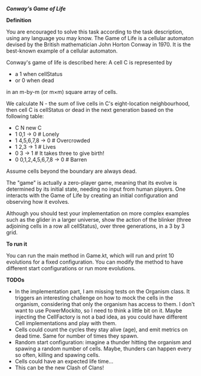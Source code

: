 ***Conway's Game of Life***

**Definition**

You are encouraged to solve this task according to the task description, using any language you may know.
The Game of Life is a   cellular automaton   devised by the British mathematician   John Horton Conway   in 1970.   It is the best-known example of a cellular automaton.

Conway's game of life is described here: A cell C is represented by 
* a 1   when cellStatus
* or 0 when dead

in an m-by-m (or m×m) square array of cells.

We calculate N - the sum of live cells in C's eight-location neighbourhood,  then cell C is cellStatus or dead in the next generation based on the following table:

*   C   N                 new C
*   1   0,1             ->  0  # Lonely
*   1   4,5,6,7,8       ->  0  # Overcrowded
*   1   2,3             ->  1  # Lives
*   0   3               ->  1  # It takes three to give birth!
*   0   0,1,2,4,5,6,7,8 ->  0  # Barren

Assume cells beyond the boundary are always dead.

The "game" is actually a zero-player game, meaning that its evolve is determined by its initial state, needing no input from human players.   One interacts with the Game of Life by creating an initial configuration and observing how it evolves.


Although you should test your implementation on more complex examples such as the   glider   in a larger universe,   show the action of the blinker   (three adjoining cells in a row all cellStatus),   over three generations, in a 3 by 3 grid.

**To run it**

You can run the main method in Game.kt, which will run and print 10 evolutions for a fixed configuration. You can modify the method to have different start configurations or run more evolutions.

**TODOs**

* In the implementation part, I am missing tests on the Organism class. It triggers an interesting challenge on how to mock the cells in the organism, considering that only the organism has access to them. I don't want to use PowerMockito, so I need to think a little bit on it. Maybe injecting the CellFactory is not a bad idea, as you could have different Cell implementations and play with them.
* Cells could count the cycles they stay alive (age), and emit metrics on dead time. Same for number of times they spawn.
* Random start configuration: imagine a thunder hitting the organism and spawing a random number of cells. Maybe, thunders can happen every so often, killing and spawing cells.
* Cells could have an expected life time...
* This can be the new Clash of Clans!
